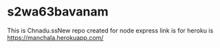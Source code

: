 # s2wa63bavanam 
This is Chnadu.ssNew repo created for node express
link is for heroku is https://manchala.herokuapp.com/

